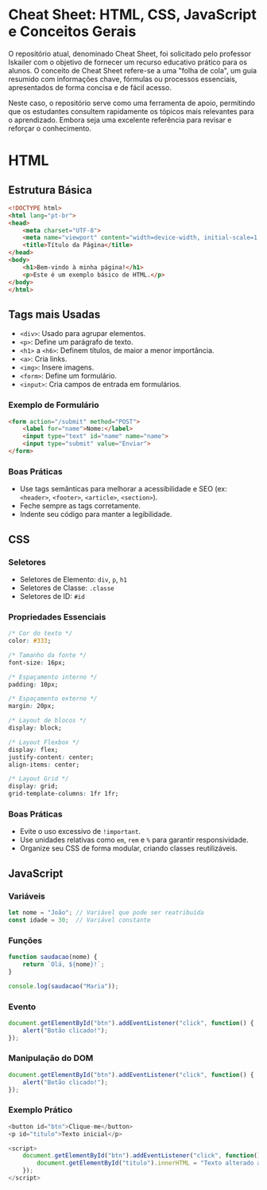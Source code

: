 # Cheat Sheet: HTML, CSS, JavaScript e Conceitos Gerais

O repositório atual, denominado Cheat Sheet, foi solicitado pelo professor Iskailer com o objetivo de fornecer um recurso educativo prático para os alunos. O conceito de Cheat Sheet refere-se a uma "folha de cola", um guia resumido com informações chave, fórmulas ou processos essenciais, apresentados de forma concisa e de fácil acesso.

Neste caso, o repositório serve como uma ferramenta de apoio, permitindo que os estudantes consultem rapidamente os tópicos mais relevantes para o aprendizado. Embora seja uma excelente referência para revisar e reforçar o conhecimento.

# HTML

## Estrutura Básica

```html
<!DOCTYPE html>
<html lang="pt-br">
<head>
    <meta charset="UTF-8">
    <meta name="viewport" content="width=device-width, initial-scale=1.0">
    <title>Título da Página</title>
</head>
<body>
    <h1>Bem-vindo à minha página!</h1>
    <p>Este é um exemplo básico de HTML.</p>
</body>
</html>
```

## Tags mais Usadas

- `<div>`: Usado para agrupar elementos.
- `<p>`: Define um parágrafo de texto.
- `<h1>` a `<h6>`: Definem títulos, de maior a menor importância.
- `<a>`: Cria links.
- `<img>`: Insere imagens.
- `<form>`: Define um formulário.
- `<input>`: Cria campos de entrada em formulários.

### Exemplo de Formulário

```html
<form action="/submit" method="POST">
    <label for="name">Nome:</label>
    <input type="text" id="name" name="name">
    <input type="submit" value="Enviar">
</form>
```

### Boas Práticas

- Use tags semânticas para melhorar a acessibilidade e SEO (ex: `<header>`, `<footer>`, `<article>`, `<section>`).
- Feche sempre as tags corretamente.
- Indente seu código para manter a legibilidade.

## CSS

### Seletores

- Seletores de Elemento: `div`, `p`, `h1`
- Seletores de Classe: `.classe`
- Seletores de ID: `#id`

### Propriedades Essenciais

```css
/* Cor do texto */
color: #333;

/* Tamanho da fonte */
font-size: 16px;

/* Espaçamento interno */
padding: 10px;

/* Espaçamento externo */
margin: 20px;

/* Layout de blocos */
display: block;

/* Layout Flexbox */
display: flex;
justify-content: center;
align-items: center;

/* Layout Grid */
display: grid;
grid-template-columns: 1fr 1fr;
```

### Boas Práticas
- Evite o uso excessivo de `!important`.
- Use unidades relativas como `em`, `rem` e `%` para garantir responsividade.
- Organize seu CSS de forma modular, criando classes reutilizáveis.

## JavaScript
### Variáveis

```javascript
let nome = "João"; // Variável que pode ser reatribuída
const idade = 30;  // Variável constante
```

### Funções
```javascript
function saudacao(nome) {
    return `Olá, ${nome}!`;
}

console.log(saudacao("Maria"));
```

### Evento
```javascript
document.getElementById("btn").addEventListener("click", function() {
    alert("Botão clicado!");
});
```

### Manipulação do DOM
```javascript
document.getElementById("btn").addEventListener("click", function() {
    alert("Botão clicado!");
});
```

### Exemplo Prático
```javascript
<button id="btn">Clique-me</button>
<p id="titulo">Texto inicial</p>

<script>
    document.getElementById("btn").addEventListener("click", function() {
        document.getElementById("titulo").innerHTML = "Texto alterado após clique!";
    });
</script>
```
